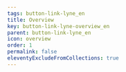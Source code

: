 ```yaml
---
tags: button-link-lyne_en
title: Overview
key: button-link-lyne-overview_en
parent: button-link-lyne_en
icon: overview
order: 1
permalink: false
eleventyExcludeFromCollections: true
---
```


